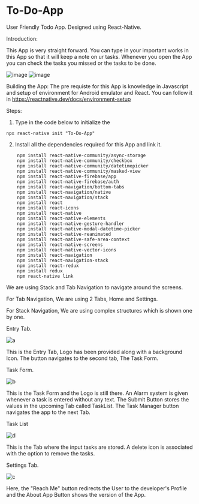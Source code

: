 # To-Do-App
User Friendly Todo App.
Designed using React-Native.

Introduction:

This App is very straight forward. You can type in your important works in this App so that it will keep a note on ur tasks. Whenever you open the App you can check the tasks you missed or the tasks to be done.

![image](https://user-images.githubusercontent.com/84028364/126042144-9e421971-c3b2-4df8-b488-b929cd515d11.png)
![image](https://user-images.githubusercontent.com/84028364/126042770-1f31adf3-9164-41e5-bca9-de5db524d0dc.png)

Building the App:
The pre requiste for this App is knowledge in Javascript and setup of environment for Android emulator and React.
You can follow it in 
https://reactnative.dev/docs/environment-setup

Steps:

1. Type in the code below to initialize the 

```
npx react-native init "To-Do-App"
```

2. Install all the dependencies required for this App and link it.
```"npm install ant-design/icons": "^4.6.2
    npm install react-native-community/async-storage
    npm install react-native-community/checkbox
    npm install react-native-community/datetimepicker
    npm install react-native-community/masked-view
    npm install react-native-firebase/app
    npm install react-native-firebase/auth
    npm install react-navigation/bottom-tabs
    npm install react-navigation/native
    npm install react-navigation/stack
    npm install react
    npm install react-icons
    npm install react-native
    npm install react-native-elements
    npm install react-native-gesture-handler
    npm install react-native-modal-datetime-picker
    npm install react-native-reanimated
    npm install react-native-safe-area-context
    npm install react-native-screens
    npm install react-native-vector-icons
    npm install react-navigation
    npm install react-navigation-stack
    npm install react-redux
    npm install redux
    npm react-native link
```

We are using Stack and Tab Navigation to navigate around the screens.

For Tab Navigation, We are using 2 Tabs, Home and Settings.

For Stack Navigation, We are using complex structures which is shown one by one.

Entry Tab.

![a](https://user-images.githubusercontent.com/84028364/126043341-38121481-580f-45a3-8349-c994132fc38d.jpg)

This is the Entry Tab, Logo has been provided along with a background Icon. The button navigates to the second tab, The Task Form.

Task Form.

![b](https://user-images.githubusercontent.com/84028364/126043343-22ff99bf-8f12-426b-a3dd-6082c17d1e25.jpg)

This is the Task Form and the Logo is still there. An Alarm system is given whenever a task is entered without any text. The Submit Button stores the values in the upcoming Tab called TaskList. The Task Manager button navigates the app to the next Tab.

Task List

![d](https://user-images.githubusercontent.com/84028364/126043346-347a5d5d-e432-47bd-b866-2684b626b601.jpg)

This is the Tab where the input tasks are stored. A delete icon is associated with the option to remove the tasks.

Settings Tab.

![c](https://user-images.githubusercontent.com/84028364/126043345-4c7c8b7e-f9a5-4256-81ca-1abda61b41a5.jpg)

Here, the "Reach Me" button redirects the User to the developer's Profile and the About App Button shows the version of the App.



